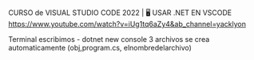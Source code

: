 CURSO de VISUAL STUDIO CODE 2022 | 🖥️ USAR .NET EN VSCODE
https://www.youtube.com/watch?v=iUg1tq6aZy4&ab_channel=yacklyon

Terminal escribimos - dotnet new console
3 archivos se crea automaticamente (obj,program.cs, elnombredelarchivo)
